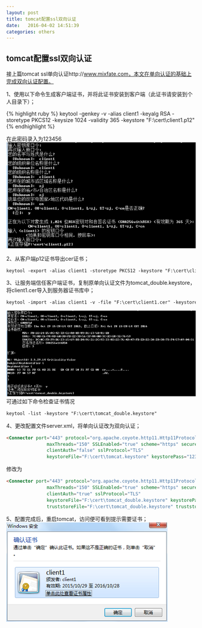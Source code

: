 ```yaml
---
layout: post
title: tomcat配置ssl双向认证
date:   2016-04-02 14:51:39
categories: others
---
```


## tomcat配置ssl双向认证

接上篇tomcat ssl单向认证http://www.mixfate.com，本文在单向认证的基础上完成双向认证配置。


1、使用以下命令生成客户端证书，并将此证书安装到客户端（此证书请安装到个人目录下）；  

{% highlight ruby %}
keytool -genkey -v -alias client1 -keyalg RSA -storetype PKCS12 -keysize 1024 -validity 365 -keystore "F:\cert\client1.p12"
{% endhighlight %}

在此密码录入为123456 
![tomcat配置ssl双向认证](/assets/dfeeded7-8f45-3579-9195-e0e697ea8adb.png)

2、从客户端p12证书导出cer证书； 

```markdown
keytool -export -alias client1 -storetype PKCS12 -keystore "F:\cert\client1.p12" -storepass 123456 -rfc -file "F:\cert\client1.cer"
``` 

3、让服务端信任客户端证书，复制原单向认证文件为tomcat_double.keystore，将client1.cer导入到服务器证书库中；

```markdown
keytool -import -alias client1 -v -file "F:\cert\client1.cer" -keystore "F:\cert\tomcat_double.keystore"
``` 

![tomcat配置ssl双向认证](/assets/4ba4cb5a-7abe-3656-887f-0d473eeb3196.png)
可通过如下命令检查证书情况 

```markdown
keytool -list -keystore "F:\cert\tomcat_double.keystore"
``` 

4、更改配置文件server.xml，将单向认证改为双向认证； 

```markdown
<Connector port="443" protocol="org.apache.coyote.http11.Http11Protocol"
               maxThreads="150" SSLEnabled="true" scheme="https" secure="true"
               clientAuth="false" sslProtocol="TLS" 
               keystoreFile="F:\cert\tomcat.keystore" keystorePass="123456" />
``` 

修改为 

```markdown
<Connector port="443" protocol="org.apache.coyote.http11.Http11Protocol"
               maxThreads="150" SSLEnabled="true" scheme="https" secure="true"
               clientAuth="true" sslProtocol="TLS" 
               keystoreFile="F:\cert\tomcat_double.keystore" keystorePass="123456"
               truststoreFile="F:\cert\tomcat_double.keystore" truststorePass="123456" />

``` 

5、配置完成后，重启tomcat，访问便可看到提示需要证书； 
![tomcat配置ssl双向认证](/assets/1dca5259-fd58-3b93-bccc-6bc71ea5ce9e.png)